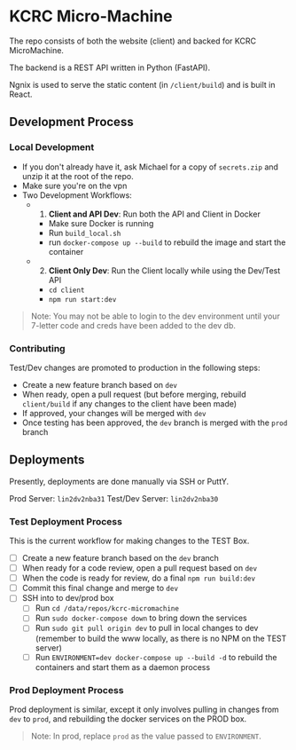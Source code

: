 KCRC Micro-Machine
===

The repo consists of both the website (client) and backed for KCRC MicroMachine.

The backend is a REST API written in Python (FastAPI).

Ngnix is used to serve the static content (in `/client/build`) and is built in React.

## Development Process

### Local Development

- If you don't already have it, ask Michael for a copy of `secrets.zip` and unzip it at the root of the repo.
- Make sure you're on the vpn
- Two Development Workflows:
    - 1) **Client and API Dev**: Run both the API and Client in Docker
        - Make sure Docker is running
        - Run `build_local.sh`
        - run `docker-compose up --build` to rebuild the image and start the container
    - 2) **Client Only Dev**: Run the Client locally while using the Dev/Test API
        - `cd client`
        - `npm run start:dev`

> Note: You may not be able to login to the dev environment 
> until your 7-letter code and creds have been added to the dev db.


### Contributing

Test/Dev changes are promoted to production in the following steps:

- Create a new feature branch based on `dev`
- When ready, open a pull request (but before merging, rebuild `client/build` if any changes to the client have been made)
- If approved, your changes will be merged with `dev`
- Once testing has been approved, the `dev` branch is merged with the `prod` branch


## Deployments

Presently, deployments are done manually via SSH or PuttY.

Prod Server: `lin2dv2nba31`
Test/Dev Server: `lin2dv2nba30`

### Test Deployment Process

This is the current workflow for making changes to the TEST Box.

- [ ] Create a new feature branch based on the `dev` branch
- [ ] When ready for a code review, open a pull request based on `dev`
- [ ] When the code is ready for review, do a final `npm run build:dev` 
- [ ] Commit this final change and merge to `dev`
- [ ] SSH into to dev/prod box
    - [ ] Run `cd /data/repos/kcrc-micromachine`
    - [ ] Run `sudo docker-compose down` to bring down the services
    - [ ] Run `sudo git pull origin dev` to pull in local changes to dev (remember to build the www locally, as there is no NPM on the TEST server)
    - [ ] Run `ENVIRONMENT=dev docker-compose up --build -d` to rebuild the containers and start them as a daemon process

### Prod Deployment Process

Prod deployment is similar, except it only involves pulling in changes from `dev` to `prod`, and rebuilding the docker services on the PROD box.

> Note: In prod, replace `prod` as the value passed to `ENVIRONMENT`.

